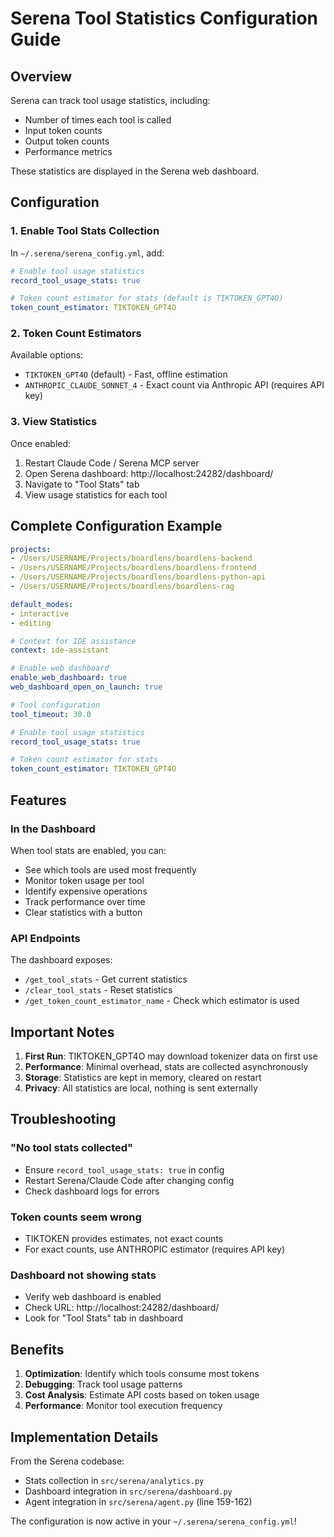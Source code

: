 # Serena Tool Statistics Configuration Guide

## Overview

Serena can track tool usage statistics, including:
- Number of times each tool is called
- Input token counts
- Output token counts
- Performance metrics

These statistics are displayed in the Serena web dashboard.

## Configuration

### 1. Enable Tool Stats Collection

In `~/.serena/serena_config.yml`, add:

```yaml
# Enable tool usage statistics
record_tool_usage_stats: true

# Token count estimator for stats (default is TIKTOKEN_GPT4O)
token_count_estimator: TIKTOKEN_GPT4O
```

### 2. Token Count Estimators

Available options:
- `TIKTOKEN_GPT4O` (default) - Fast, offline estimation
- `ANTHROPIC_CLAUDE_SONNET_4` - Exact count via Anthropic API (requires API key)

### 3. View Statistics

Once enabled:
1. Restart Claude Code / Serena MCP server
2. Open Serena dashboard: http://localhost:24282/dashboard/
3. Navigate to "Tool Stats" tab
4. View usage statistics for each tool

## Complete Configuration Example

```yaml
projects:
- /Users/USERNAME/Projects/boardlens/boardlens-backend
- /Users/USERNAME/Projects/boardlens/boardlens-frontend
- /Users/USERNAME/Projects/boardlens/boardlens-python-api
- /Users/USERNAME/Projects/boardlens/boardlens-rag

default_modes:
- interactive
- editing

# Context for IDE assistance
context: ide-assistant

# Enable web dashboard
enable_web_dashboard: true
web_dashboard_open_on_launch: true

# Tool configuration
tool_timeout: 30.0

# Enable tool usage statistics
record_tool_usage_stats: true

# Token count estimator for stats
token_count_estimator: TIKTOKEN_GPT4O
```

## Features

### In the Dashboard

When tool stats are enabled, you can:
- See which tools are used most frequently
- Monitor token usage per tool
- Identify expensive operations
- Track performance over time
- Clear statistics with a button

### API Endpoints

The dashboard exposes:
- `/get_tool_stats` - Get current statistics
- `/clear_tool_stats` - Reset statistics
- `/get_token_count_estimator_name` - Check which estimator is used

## Important Notes

1. **First Run**: TIKTOKEN_GPT4O may download tokenizer data on first use
2. **Performance**: Minimal overhead, stats are collected asynchronously
3. **Storage**: Statistics are kept in memory, cleared on restart
4. **Privacy**: All statistics are local, nothing is sent externally

## Troubleshooting

### "No tool stats collected"
- Ensure `record_tool_usage_stats: true` in config
- Restart Serena/Claude Code after changing config
- Check dashboard logs for errors

### Token counts seem wrong
- TIKTOKEN provides estimates, not exact counts
- For exact counts, use ANTHROPIC estimator (requires API key)

### Dashboard not showing stats
- Verify web dashboard is enabled
- Check URL: http://localhost:24282/dashboard/
- Look for "Tool Stats" tab in dashboard

## Benefits

1. **Optimization**: Identify which tools consume most tokens
2. **Debugging**: Track tool usage patterns
3. **Cost Analysis**: Estimate API costs based on token usage
4. **Performance**: Monitor tool execution frequency

## Implementation Details

From the Serena codebase:
- Stats collection in `src/serena/analytics.py`
- Dashboard integration in `src/serena/dashboard.py`
- Agent integration in `src/serena/agent.py` (line 159-162)

The configuration is now active in your `~/.serena/serena_config.yml`!